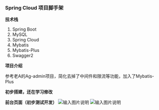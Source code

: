 ###  **Spring Cloud 项目脚手架** 

 **技术栈** 
1. Spring Boot
1. MySQL
1. Spring Cloud
1. Mybatis
1. Mybatis-Plus
1. Swagger2

 **项目介绍**
 
  参考老A的Ag-admin项目，简化去掉了中间件和限流等功能，加入了Mybatis-Plus

 **初步搭建，还在学习修改** 

 **前台页面（初步测试开发）**
![输入图片说明](https://gitee.com/uploads/images/2018/0104/190521_26ae461b_1463938.png "深度截图_选择区域_20180104190513.png")
![输入图片说明](https://gitee.com/uploads/images/2018/0104/190311_a2d9b616_1463938.png "深度截图_选择区域_20180104190140.png") 

